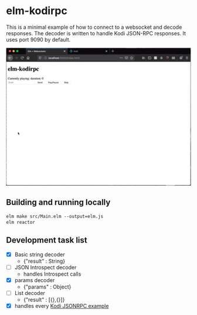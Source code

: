 # elm-kodirpc

This is a minimal example of how to connect to a websocket and decode responses. The decoder is written to handle Kodi JSON-RPC responses. It uses port 9090 by default.

![demo](https://github.com/ionif/elm-kodirpc/blob/master/demo.gif)

## Building and running locally

```
elm make src/Main.elm --output=elm.js
elm reactor
```

## Development task list
- [X] Basic string decoder
  - {"result" : String}
- [ ] JSON Introspect decoder
  - handles Introspect calls
- [X] params decoder
  - {"params" : Object}
- [ ] List decoder
  - {"result" : [{},{}]}
- [X] handles every [Kodi JSONRPC example](https://kodi.wiki/view/JSON-RPC_API/Examples)
